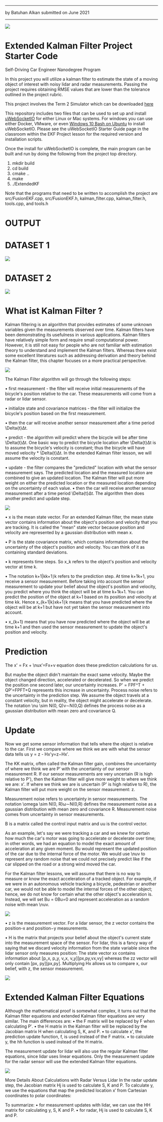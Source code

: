 ---------------------------------------------------------------------------------------------------------------------

by Batuhan Alkan submitted on June 2021

---------------------------------------------------------------------------------------------------------------------




![](foto/1.png)




# Extended Kalman Filter Project Starter Code
Self-Driving Car Engineer Nanodegree Program

In this project you will utilize a kalman filter to estimate the state of a moving object of interest with noisy lidar and radar measurements. Passing the project requires obtaining RMSE values that are lower than the tolerance outlined in the project rubric. 

This project involves the Term 2 Simulator which can be downloaded [here](https://github.com/udacity/self-driving-car-sim/releases)

This repository includes two files that can be used to set up and install [uWebSocketIO](https://github.com/uWebSockets/uWebSockets) for either Linux or Mac systems. For windows you can use either Docker, VMware, or even [Windows 10 Bash on Ubuntu](https://www.howtogeek.com/249966/how-to-install-and-use-the-linux-bash-shell-on-windows-10/) to install uWebSocketIO. Please see the uWebSocketIO Starter Guide page in the classroom within the EKF Project lesson for the required version and installation scripts.

Once the install for uWebSocketIO is complete, the main program can be built and run by doing the following from the project top directory.

1. mkdir build
2. cd build
3. cmake ..
4. make
5. ./ExtendedKF


Note that the programs that need to be written to accomplish the project are src/FusionEKF.cpp, src/FusionEKF.h, kalman_filter.cpp, kalman_filter.h, tools.cpp, and tools.h


# OUTPUT 

# DATASET 1

![](gif/gif.gif)


# DATASET 2

![](gif/gif2.gif)










# What ist Kalman Filter ?

Kalman filtering is an algorithm that provides estimates of some unknown variables given the measurements observed over time. Kalman filters have been demonstrating its usefulness in various applications. Kalman filters have relatively simple form and require small computational power. However, it is still not easy for people who are not familiar with estimation theory to understand and implement the Kalman filters. Whereas there exist some excellent literatures such as  addressing derivation and theory behind the Kalman filter, this chapter focuses on a more practical perspective.


![](foto/2.png)







The Kalman Filter algorithm will go through the following steps:


•	first measurement - the filter will receive initial measurements of the bicycle's position relative to the car. These measurements will come from a radar or lidar sensor.

•	initialize state and covariance matrices - the filter will initialize the bicycle's position based on the first measurement.

•	then the car will receive another sensor measurement after a time period \Delta{t}Δt.

•	predict - the algorithm will predict where the bicycle will be after time \Delta{t}Δt.
One basic way to predict the bicycle location after \Delta{t}Δt is to assume the bicycle's velocity is constant; thus the bicycle will have moved velocity * \Delta{t}Δt. In the extended Kalman filter lesson, we will assume the velocity is constant.

•	update - the filter compares the "predicted" location with what the sensor measurement says. The predicted location and the measured location are combined to give an updated location. The Kalman filter will put more weight on either the predicted location or the measured location depending on the uncertainty of each value.
•	then the car will receive another sensor measurement after a time period \Delta{t}Δt. The algorithm then does another predict and update step.


![](foto/3.png)


•	x is the mean state vector. For an extended Kalman filter, the mean state vector contains information about the object's position and velocity that you are tracking. It is called the "mean" state vector because position and velocity are represented by a gaussian distribution with mean x.

•	P is the state covariance matrix, which contains information about the uncertainty of the object's position and velocity. You can think of it as containing standard deviations.

•	k represents time steps. So x_k refers to the object's position and velocity vector at time k.

•	The notation k+1|kk+1∣k refers to the prediction step. At time k+1k+1, you receive a sensor measurement. Before taking into account the sensor measurement to update your belief about the object's position and velocity, you predict where you think the object will be at time k+1k+1. You can predict the position of the object at k+1 based on its position and velocity at time kk. Hence x_{k+1|k}xk+1∣k means that you have predicted where the object will be at k+1 but have not yet taken the sensor measurement into account.

•	x_{k+1} means that you have now predicted where the object will be at time k+1 and then used the sensor measurement to update the object's position and velocity.


# Prediction

The x' = Fx + \nux′=Fx+ν equation does these prediction calculations for us.

But maybe the object didn't maintain the exact same velocity. Maybe the object changed direction, accelerated or decelerated. So when we predict the position one second later, our uncertainty increases. P' = FPF^T + QP′=FPFT+Q represents this increase in uncertainty.
Process noise refers to the uncertainty in the prediction step. We assume the object travels at a constant velocity, but in reality, the object might accelerate or decelerate. The notation \nu \sim N(0, Q)ν∼N(0,Q) defines the process noise as a gaussian distribution with mean zero and covariance Q.

# Update

Now we get some sensor information that tells where the object is relative to the car. First we compare where we think we are with what the sensor data tells us y = z - Hx'y=z−Hx′.

The KK matrix, often called the Kalman filter gain, combines the uncertainty of where we think we are P′ with the uncertainty of our sensor measurement R. If our sensor measurements are very uncertain (R is high relative to P'), then the Kalman filter will give more weight to where we think we are: x′. If where we think we are is uncertain (P' is high relative to R), the Kalman filter will put more weight on the sensor measurement: z.

Measurement noise refers to uncertainty in sensor measurements. The notation \omega \sim N(0, R)ω∼N(0,R) defines the measurement noise as a gaussian distribution with mean zero and covariance R. Measurement noise comes from uncertainty in sensor measurements.





B is a matrix called the control input matrix and uu is the control vector.

As an example, let's say we were tracking a car and we knew for certain how much the car's motor was going to accelerate or decelerate over time; in other words, we had an equation to model the exact amount of acceleration at any given moment.
Bu would represent the updated position of the car due to the internal force of the motor. We would use \nuν to represent any random noise that we could not precisely predict like if the car slipped on the road or a strong wind moved the car.

For the Kalman filter lessons, we will assume that there is no way to measure or know the exact acceleration of a tracked object. For example, if we were in an autonomous vehicle tracking a bicycle, pedestrian or another car, we would not be able to model the internal forces of the other object; hence, we do not know for certain what the other object's acceleration is. Instead, we will set Bu = 0Bu=0 and represent acceleration as a random noise with mean \nuν.




![](foto/4.png)




•	z is the measurement vector. For a lidar sensor, the z vector contains the position-x  and position−y measurements.

•	H is the matrix that projects your belief about the object's current state into the measurement space of the sensor. For lidar, this is a fancy way of saying that we discard velocity information from the state variable since the lidar sensor only measures position: The state vector xx contains information about [p_x, p_y, v_x, v_y][px,py,vx,vy] whereas the zz vector will only contain [px, py][px,py]. Multiplying Hx allows us to compare x, our belief, with z, the sensor measurement.



![](foto/5.png)



# Extended Kalman Filter Equations
Although the mathematical proof is somewhat complex, it turns out that the Kalman filter equations and extended Kalman filter equations are very similar. The main differences are:
•	the F matrix will be replaced by F when calculating P′.
•	the H matrix in the Kalman filter will be replaced by the Jacobian matrix H when calculating S, K, and P.
•	to calculate x', the prediction update function, f, is used instead of the F matrix.
•	to calculate y, the hh function is used instead of the H matrix.


The measurement update for lidar will also use the regular Kalman filter equations, since lidar uses linear equations. Only the measurement update for the radar sensor will use the extended Kalman filter equations.



![](foto/7.png)


More Details About Calculations with Radar Versus Lidar
In the radar update step, the Jacobian matrix Hj is used to calculate S, K and P. To calculate y, we use the equations that map the predicted location x′ from Cartesian coordinates to polar coordinates:

To summarize:
•	for measurement updates with lidar, we can use the HH matrix for calculating y, S, K and P.
•	for radar, Hj is used to calculate S, K and P.

